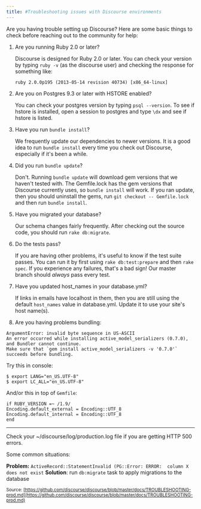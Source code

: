 ```yaml
---
title: #Troubleshooting issues with Discourse environments
---
```


Are you having trouble setting up Discourse? Here are some basic things to
check before reaching out to the community for help:

1. Are you running Ruby 2.0 or later?

   Discourse is designed for Ruby 2.0 or later. You can check your version by
typing `ruby -v` (as the discourse user) and checking the response for
something like:

    `ruby 2.0.0p195 (2013-05-14 revision 40734) [x86_64-linux]`


1. Are you on Postgres 9.3 or later with HSTORE enabled?

   You can check your postgres version by typing `psql --version`. To see if
hstore is installed, open a session to postgres and type `\dx` and see if
hstore is listed.


1. Have you run `bundle install`?

   We frequently update our dependencies to newer versions. It is a good idea
to run `bundle install` every time you check out Discourse, especially if it's
been a while.

1. Did you run `bundle update`?

   Don't. Running `bundle update` will download gem versions that we haven't
tested with.  The Gemfile.lock has the gem versions that Discourse currently
uses, so `bundle install` will work.  If you ran update, then you should
uninstall the gems, run `git checkout -- Gemfile.lock` and then run `bundle
install`.

1. Have you migrated your database?

   Our schema changes fairly frequently. After checking out the source code,
you should run `rake db:migrate`.

1. Do the tests pass?

   If you are having other problems, it's useful to know if the test suite
passes. You can run it by first using `rake db:test:prepare` and then `rake
spec`. If you experience any failures, that's a bad sign! Our master branch
should *always* pass every test.

1. Have you updated host_names in your database.yml?

   If links in emails have localhost in them, then you are still using the
default `host_names` value in database.yml.  Update it to use your site's host
name(s).

1. Are you having problems bundling:

```
ArgumentError: invalid byte sequence in US-ASCII
An error occurred while installing active_model_serializers (0.7.0), and Bundler cannot continue.
Make sure that `gem install active_model_serializers -v '0.7.0'` succeeds before bundling.
```

   Try this in console:

```
$ export LANG="en_US.UTF-8"
$ export LC_ALL="en_US.UTF-8"
```

   And/or this in top of `Gemfile`:

```
if RUBY_VERSION =~ /1.9/
Encoding.default_external = Encoding::UTF_8
Encoding.default_internal = Encoding::UTF_8
end
```

---

Check your ~/discourse/log/production.log file if you are getting HTTP 500
errors.

Some common situations:

**Problem:** `ActiveRecord::StatementInvalid (PG::Error: ERROR:  column X does not exist`
**Solution**: run `db:migrate` task to apply migrations to the database


<small class="documentation-source">Source: [https://github.com/discourse/discourse/blob/master/docs/TROUBLESHOOTING-prod.md](https://github.com/discourse/discourse/blob/master/docs/TROUBLESHOOTING-prod.md)</small>
